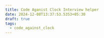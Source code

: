 ```yaml
---
title: Code Aganist Clock Interview helper
date: 2024-12-08T13:37:53.5353+05:30
draft: true
tags:
  - code_against_clock
---
```

